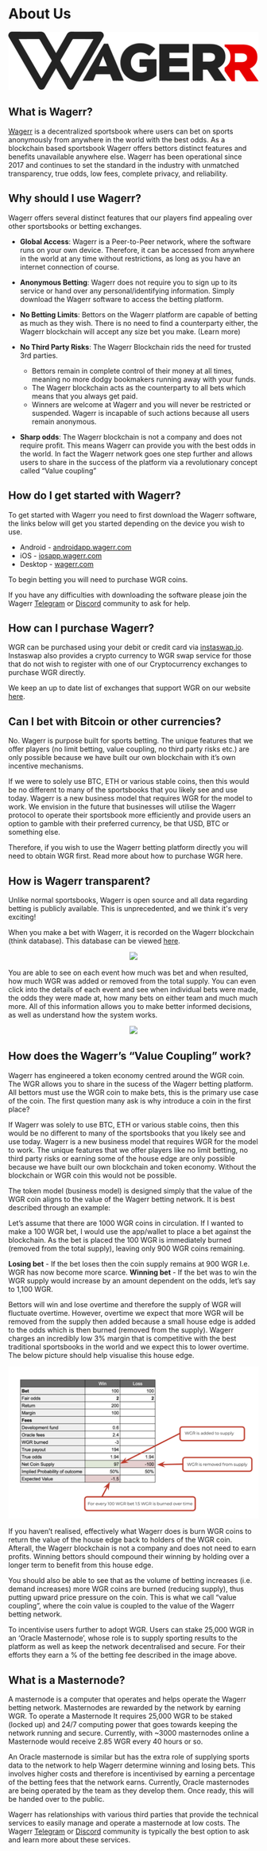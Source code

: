 # About Us

<center><img src="wgrprimaryBlack.png"/></center>

## What is Wagerr?

[Wagerr](https://wagerr.com) is a decentralized sportsbook where users can bet on sports anonymously from anywhere in the world with the best odds. As a blockchain based sportsbook Wagerr offers bettors distinct features and benefits unavailable anywhere else. Wagerr has been operational since 2017 and continues to set the standard in the industry with unmatched transparency, true odds, low fees, complete privacy, and reliability.


## Why should I use Wagerr?

Wagerr offers several distinct features that our players find appealing over other sportsbooks or betting exchanges.

* **Global Access**:
Wagerr is a Peer-to-Peer network, where the software runs on your own device. Therefore, it can be accessed from anywhere in the world at any time without restrictions, as long as you have an internet connection of course.


* **Anonymous Betting**:
Wagerr does not require you to sign up to its service or hand over any personal/identifying information. Simply download the Wagerr software to access the betting platform.

* **No Betting Limits**:
Bettors on the Wagerr platform are capable of betting as much as they wish. There is no need to find a counterparty either, the Wagerr blockchain will accept any size bet you make. (Learn more)



* **No Third Party Risks**:
The Wagerr Blockchain rids the need for trusted 3rd parties.
    * Bettors remain in complete control of their money at all times, meaning no more dodgy bookmakers running away with your funds. 
    * The Wagerr blockchain acts as the counterparty to all bets which means that you always get paid.
    * Winners are welcome at Wagerr and you will never be restricted or suspended.  Wagerr is incapable of  such actions because all users remain anonymous.

* **Sharp odds**:
The Wagerr blockchain is not a company and does not require profit. This means Wagerr can provide you with the best odds in the world. In fact the Wagerr network goes one step further and allows users to share in the success of the platform via a revolutionary concept called “Value coupling”


## How do I get started with Wagerr?

To get started with Wagerr you need to first download the Wagerr software, the links below will get you started depending on the device you wish to use. 

* Android - [androidapp.wagerr.com](androidapp.wagerr.com)
* iOS - [iosapp.wagerr.com](iosapp.wagerr.com)
* Desktop - [wagerr.com](wagerr.com)

To begin betting you will need to purchase WGR coins. 

If you have any difficulties with downloading the software please join the Wagerr [Telegram](https://t.me/wagerrcoin) or [Discord](https://discord.com/invite/vecf8Ca) community to ask for help.

## How can I purchase Wagerr?
WGR can be purchased using your debit or credit card via [instaswap.io](https://instaswap.io). Instaswap also provides a crypto currency to WGR swap service for those that do not wish to register with one of our Cryptocurrency exchanges to purchase WGR directly.

We keep an up to date list of exchanges that support WGR on our website [here](https://wagerr.com/en/get-wallet). 

## Can I bet with Bitcoin or other currencies?

No. Wagerr is purpose built for sports betting. The unique features that we offer players (no limit betting, value coupling, no third party risks etc.) are only possible because we have built our own blockchain with it’s own incentive mechanisms.

If we were to solely use BTC, ETH or various stable coins, then this would be no different to many of the sportsbooks that you likely see and use today. Wagerr is a new business model that requires WGR for the model to work. We envision in the future that businesses will utilise the Wagerr protocol to operate their sportsbook more efficiently and provide users an option to gamble with their preferred currency, be that USD, BTC or something else.

Therefore, if you wish to use the Wagerr betting platform directly you will need to obtain WGR first. Read more about how to purchase WGR here.


## How is Wagerr transparent?
Unlike normal sportsbooks, Wagerr is open source and all data regarding betting is publicly available. This is unprecedented, and we think it's very exciting!

When you make a bet with Wagerr, it is recorded on the Wagerr blockchain (think database). This database can be viewed [here](https://explorer.wagerr.com/#/betevents).

<center><img src="explorer.png" /></center>

You are able to see on each event how much was bet and when resulted, how much WGR was added or removed from the total supply. You can even click into the details of each event and see when individual bets were made, the odds they were made at, how many bets on either team and much much more. All of this information allows you to make better informed decisions, as well as understand how the system works.

<center><img src="betinfo.png" /></center>


## How does the Wagerr’s “Value Coupling” work?

Wagerr has engineered a token economy centred around the WGR coin. The WGR allows you to share in the sucess of the Wagerr betting platform. All bettors must use the WGR coin to make bets, this is the primary use case of the coin. The first question many ask is why introduce a coin in the first place?

If Wagerr was solely to use BTC, ETH or various stable coins, then this would be no different to many of the sportsbooks that you likely see and use today. Wagerr is a new business model that requires WGR for the model to work. The unique features that we offer players like no limit betting, no third party risks or earning some of the house edge are only possible because we have built our own blockchain and token economy. Without the blockchain or WGR coin this would not be possible.

The token model (business model) is designed simply that the value of the WGR coin aligns to the value of the Wagerr betting network. It is best described through an example:

Let’s assume that there are 1000 WGR coins in circulation. If I wanted to make a 100 WGR bet, I would use the app/wallet to place a bet against the blockchain. As the bet is placed the 100 WGR is immediately burned (removed from the total supply), leaving only 900 WGR coins remaining.

**Losing bet** - If the bet loses then the coin supply remains at 900 WGR I.e. WGR has now become more scarce.
**Winning bet** - If the bet was to win the WGR supply would increase by an amount dependent on the odds, let’s say to 1,100 WGR.

Bettors will win and lose overtime and therefore the supply of WGR will fluctuate overtime. However, overtime we expect that more WGR will be removed from the supply then added because a small house edge is added to the odds which is then burned (removed from the supply). Wagerr charges an incredibly low 3% margin that is competitive with the best traditional sportsbooks in the world and we expect this to lower overtime. The below picture should help visualise this house edge.


<center><img src="Tokenomics.png"/></center>

If you haven’t realised, effectively what Wagerr does is burn WGR coins to return the value of the house edge back to holders of the WGR coin. Afterall, the Wagerr blockchain is not a company and does not need to earn profits. Winning bettors should compound their winning by holding over a longer term to benefit from this house edge. 

You should also be able to see that as the volume of betting increases (i.e. demand increases) more WGR coins are burned (reducing supply), thus putting upward price pressure on the coin. This is what we call “value coupling”, where the coin value is coupled to the value of the Wagerr betting network.

To incentivise users further to adopt WGR. Users can stake 25,000 WGR in an ‘Oracle Masternode’, whose role is to supply sporting results to the platform as well as keep the network decentralised and secure. For their efforts they earn a % of the betting fee described in the image above. 


## What is a Masternode?

A masternode is a computer that operates and helps operate the Wagerr betting network. Masternodes are rewarded by the network by earning WGR. To operate a Masternode It requires 25,000 WGR to be staked (locked up) and 24/7 computing power that goes towards keeping the network running and secure. Currently, with ~3000 masternodes online a Masternode would receive 2.85 WGR every 40 hours or so.

An Oracle masternode is similar but has the extra role of supplying sports data to the network to help Wagerr determine winning and losing bets. This involves higher costs and therefore is incentivised by earning a percentage of the betting fees that the network earns. Currently, Oracle masternodes are being operated by the team as they develop them. Once ready, this will be handed over to the public. 

Wagerr has relationships with various third parties that provide the technical services to easily manage and operate a masternode at low costs. The Wagerr [Telegram](https://t.me/wagerrcoin) or [Discord](https://discord.com/invite/vecf8Ca) community is typically the best option to ask and learn more about these services.



<a id=buyingWGR></a>
